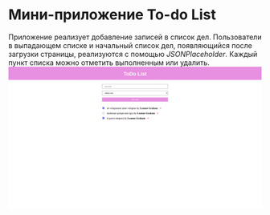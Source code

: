 # Мини-приложение To-do List
Приложение реализует добавление записей в список дел. Пользователи в выпадающем списке и начальный список дел, появляющийся после загрузки страницы, реализуются с помощью *JSONPlaceholder*. Каждый пункт списка можно отметить выполненным или удалить.
![todo](todo.gif)

